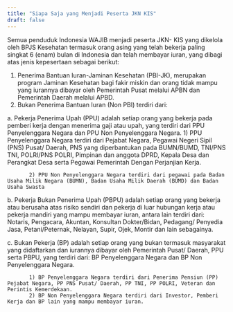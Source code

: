```yaml
---
title: "Siapa Saja yang Menjadi Peserta JKN KIS"
draft: false
---
```



Semua penduduk Indonesia WAJIB menjadi peserta JKN- KIS yang dikelola oleh BPJS Kesehatan termasuk orang asing yang telah bekerja paling singkat 6 (enam) bulan di Indonesia dan telah membayar iuran, yang dibagi atas jenis kepesertaan sebagai berikut:
1. Penerima Bantuan Iuran-Jaminan Kesehatan (PBI-JK), merupakan program Jaminan Kesehatan bagi fakir miskin dan orang tidak mampu yang iurannya dibayar oleh Pemerintah Pusat melalui APBN dan Pemerintah Daerah melalui APBD.
2. Bukan Penerima Bantuan Iuran (Non PBI) terdiri dari:

a. Pekerja Penerima Upah (PPU) adalah setiap orang yang bekerja pada pemberi kerja dengan menerima gaji atau upah, yang terdiri dari PPU Penyelenggara Negara dan PPU Non Penyelenggara Negara.
           1) PPU Penyelenggara Negara terdiri dari Pejabat Negara, Pegawai Negeri Sipil (PNS) Pusat/ Daerah, PNS yang diperbantukan pada BUMN/BUMD, TNI/PNS TNI, POLRI/PNS POLRI, Pimpinan dan anggota                 DPRD, Kepala Desa dan Perangkat Desa serta Pegawai Pemerintah Dengan Perjanjian Kerja.

           2) PPU Non Penyelenggara Negara terdiri dari pegawai pada Badan Usaha Milik Negara (BUMN), Badan Usaha Milik Daerah (BUMD) dan Badan Usaha Swasta

b. Pekerja Bukan Penerima Upah (PBPU) adalah setiap orang yang bekerja atau berusaha atas risiko sendiri dan pekerja di luar hubungan kerja atau pekerja mandiri yang mampu membayar iuran, antara lain terdiri dari: Notaris, Pengacara, Akuntan, Konsultan Dokter/Bidan, Pedagang/ Penyedia Jasa, Petani/Peternak, Nelayan, Supir, Ojek, Montir dan lain sebagainya.

c. Bukan Pekerja (BP) adalah setiap orang yang bukan termasuk masyarakat yang didaftarkan dan iurannya dibayar oleh Pemerintah Pusat/ Daerah, PPU serta PBPU, yang terdiri dari: BP Penyelenggara Negara dan BP Non Penyelenggara Negara.

           1) BP Penyelenggara Negara terdiri dari Penerima Pensiun (PP) Pejabat Negara, PP PNS Pusat/ Daerah, PP TNI, PP POLRI, Veteran dan Perintis Kemerdekaan.
           2) BP Non Penyelenggara Negara terdiri dari Investor, Pemberi Kerja dan BP lain yang mampu membayar iuran.